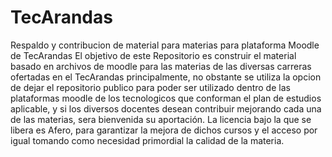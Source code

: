 # TecArandas
Respaldo y contribucion de material para materias para plataforma Moodle de TecArandas
El objetivo de este Repositorio es construir el material basado en archivos de moodle para las materias de las diversas carreras ofertadas en el TecArandas principalmente, no obstante se utiliza la opcion de dejar el repositorio publico para poder ser utilizado dentro de las plataformas moodle de los tecnologicos que conforman el plan de estudios aplicable, y si los diversos docentes desean contribuir mejorando cada una de las materias, sera bienvenida su aportación.
La licencia bajo la que se libera es Afero, para garantizar la mejora de dichos cursos y el acceso por igual tomando como necesidad primordial  la calidad de la materia.
